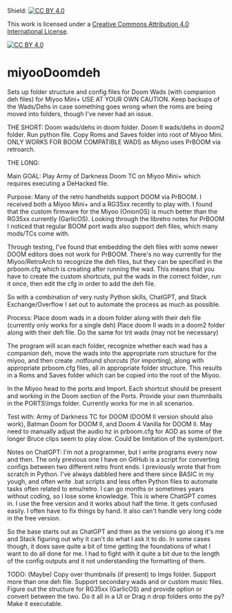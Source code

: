 Shield: [![CC BY 4.0][cc-by-shield]][cc-by]

This work is licensed under a
[Creative Commons Attribution 4.0 International License][cc-by].

[![CC BY 4.0][cc-by-image]][cc-by]

[cc-by]: http://creativecommons.org/licenses/by/4.0/
[cc-by-image]: https://i.creativecommons.org/l/by/4.0/88x31.png
[cc-by-shield]: https://img.shields.io/badge/License-CC%20BY%204.0-lightgrey.svg

# miyooDoomdeh
Sets up folder structure and config files for Doom Wads (with companion deh files) for Miyoo Mini+
USE AT YOUR OWN CAUTION. Keep backups of the Wads/Dehs in case something goes wrong when the roms are being moved into folders, though I've never had an issue.

THE SHORT:
Doom wads/dehs in doom folder. Doom II wads/dehs in doom2 folder. Run python file. Copy Roms and Saves folder into root of Miyoo Mini.
ONLY WORKS FOR BOOM COMPATIBLE WADS as Miyoo uses PrBOOM via retroarch.

THE LONG:

  Main GOAL: 
  Play Army of Darkness Doom TC on Miyoo Mini+ which requires executing a DeHacked file.

  Purpose:
  Many of the retro handhelds support DOOM via PrBOOM. I received both a Miyoo Mini+ and a RG35xx recently to play with.
  I found that the custom firmware for the Miyoo (OnionOS) is much better than the RG35xx currently (GarlicOS).
  Looking through the libretro notes for PrBOOM I noticed that regular BOOM port wads also support deh files, which many mods/TCs come with.
    
  Through testing, I've found that embedding the deh files with some newer DOOM editors does not work for PrBOOM.
  There's no way currently for the Miyoo/RetroArch to recognize the deh files, but they can be specified in the prboom.cfg which is creating after running the wad.
  This means that you have to create the custom shortcuts, put the wads in the correct folder, run it once, then edit the cfg in order to add the deh file.
    
  So with a combination of very rusty Python skills, ChatGPT, and Stack Exchange/Overflow I set out to automate the process as much as possible.

  Process:
  Place doom wads in a doom folder along with their deh file (currently only works for a single deh)
  Place doom II wads in a doom2 folder along with their deh file.
  Do the same for tnt wads (may not be necessary)
    
  The program will scan each folder, recognize whether each wad has a companion deh, move the wads into the appropriate rom structure for the miyoo, 
  and then create .notfound shorcuts (for importing), along with appropriate prboom.cfg files, all in appropriate folder structure.
  This results in a Roms and Saves folder which can be copied into the root of the Miyoo.
    
  In the Miyoo head to the ports and Import. Each shortcut should be present and working in the Doom section of the Ports. Provide your own thumnbails in the PORTS\Imgs folder.
  Currently works for me in all scenarios.
   
  Test with:
  Army of Darkness TC for DOOM (DOOM II version should also work), Batman Doom for DOOM II, and Doom 4 Vanilla for DOOM II.
  May need to manually adjust the audio hz in prboom.cfg for AOD as some of the longer Bruce clips seem to play slow. Could be limitation of the system/port.

  Notes on ChatGPT:
  I'm not a programmer, but I write programs every now and then. The only previous one I have on GitHub is a script for converting configs between two different retro front ends. 
  I previously wrote that from scratch in Python. I've always dabbled here and there since BASIC in my yough, and often write .bat scripts and less often Python files to automate tasks often related to emu/retro.
  I can go months or sometimes years without coding, so I lose some knowledge. This is where ChatGPT comes in. I use the free version and it works about half the time. It gets confused easily.
  I often have to fix things by hand. It also can't handle very long code in the free version.
    
  So the base starts out as ChatGPT and then as the versions go along it's me and Stack figuring out why it can't do what I ask it to do. In some cases though, it does
  save quite a bit of time getting the foundations of what I want to do all done for me. I had to fight with it quite a bit due to the length of the config outputs and it not understanding the formatting of them.

TODO: (Maybe)
  Copy over thumbnails (if present) to Imgs folder.
  Support more than one deh file.
  Support secondary wads and or custom music files.
  Figure out the structure for RG35xx (GarlicOS) and provide option or convert between the two.
  Do it all in a UI or Drag n drop folders onto the py?
  Make it executable.
